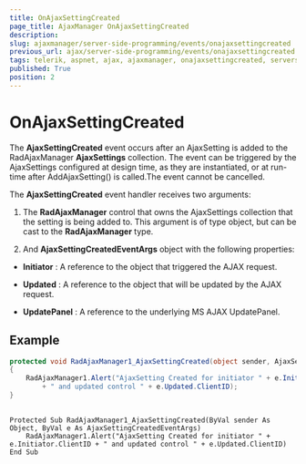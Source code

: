 ```yaml
---
title: OnAjaxSettingCreated
page_title: AjaxManager OnAjaxSettingCreated
description: 
slug: ajaxmanager/server-side-programming/events/onajaxsettingcreated
previous_url: ajax/server-side-programming/events/onajaxsettingcreated
tags: telerik, aspnet, ajax, ajaxmanager, onajaxsettingcreated, serverside, programming
published: True
position: 2
---
```


# OnAjaxSettingCreated



The **AjaxSettingCreated** event occurs after an AjaxSetting is
added to the RadAjaxManager **AjaxSettings** collection. The event
can be triggered by the AjaxSettings configured at design time, as they are
instantiated, or at run-time after AddAjaxSetting() is called.The
event cannot be cancelled.

The **AjaxSettingCreated** event handler receives two
arguments:

1. The **RadAjaxManager** control that owns the AjaxSettings collection that the setting is being added to. This argument is of type object, but can be cast to the **RadAjaxManager** type.

2. And **AjaxSettingCreatedEventArgs** object with the following properties:

* **Initiator** : A reference to the object that triggered the AJAX request.

* **Updated** : A reference to the object that will be updated by the AJAX request.

* **UpdatePanel** : A reference to the underlying MS AJAX UpdatePanel.

## Example



````C#
protected void RadAjaxManager1_AjaxSettingCreated(object sender, AjaxSettingCreatedEventArgs e)
{
	RadAjaxManager1.Alert("AjaxSetting Created for initiator " + e.Initiator.ClientID 
	    + " and updated control " + e.Updated.ClientID);
}  
				
````
````VB
Protected Sub RadAjaxManager1_AjaxSettingCreated(ByVal sender As Object, ByVal e As AjaxSettingCreatedEventArgs)
	RadAjaxManager1.Alert("AjaxSetting Created for initiator " + e.Initiator.ClientID + " and updated control " + e.Updated.ClientID)
End Sub
	
````

